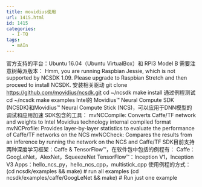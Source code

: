```yaml
---
title: movidius使用
url: 1415.html
id: 1415
categories:
  - I·TQ
tags:
  - mAIn
---
```


官方支持的平台：Ubuntu 16.04（Ubuntu VirtualBox）和 RPI3 Model B 需要注意树莓派版本： Hmm, you are running Raspbian Jessie, which is not supported by NCSDK 1.09. Please upgrade to Raspbian Stretch and then proceed to install NCSDK. 安装相关驱动 git clone https://github.com/movidius/ncsdk.git cd ~/ncsdk make install 通过例程测试 cd ~/ncsdk make examples Intel的 Movidius™ Neural Compute SDK (NCSDK)和Movidius™ Neural Compute Stick (NCS)，可以应用于DNN模型的调试和应用加速 SDK包含的工具： mvNCCompile: Converts Caffe/TF network and weights to Intel Movidius technology internal compiled format mvNCProfile: Provides layer-by-layer statistics to evaluate the performance of Caffe/TF networks on the NCS mvNCCheck: Compares the results from an inference by running the network on the NCS and Caffe/TF SDK目前支持两种深度学习框架：Caffe & TensorFlow™，在软件包中包括的例程有： Caffe：GoogLeNet，AlexNet，SqueezeNet TensorFlow™：Inception V1，Inception V3 Apps：hello\_ncs\_py，hello\_ncs\_cpp，multistick_cpp 使用例程的方式： (cd ncsdk/examples && make) # run all examples (cd ncsdk/examples/caffe/GoogLeNet && make) # Run just one example
